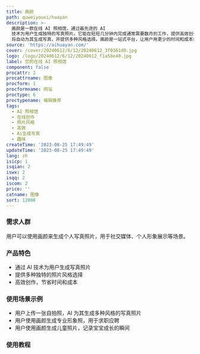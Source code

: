```yaml
---
title: 画颜
path: quweiyouxi/huayan
description: >-
  画颜是一款在线 AI 照相馆，通过最先进的 AI
  技术为用户生成独特的写真照片。它能在短短几分钟内完成通常需要数月的工作，提供高效创作体验。用户只需上传照片，AI
  将自动为其生成写真，并提供多种风格选择。画颜是一站式平台，让用户用更少的时间和成本获取优质照片。
source: 'https://aihuayan.com/'
cover: /cover/20240612/6/12/20240612_3f0361d0.jpg
logo: /logo/20240612/6/12/20240612_f1a58e40.jpg
label: 您的在线 AI 照相馆
component: false
procattr: 2
procattrname: 图像
procform: 1
procformname: 网站
proctype: 6
proctypename: 编辑推荐
tags:
  - AI 照相馆
  - 在线创作
  - 照片风格
  - 高效
  - Ai生成写真
  - 趣味
createTime: '2023-08-25 17:49:49'
updateTime: '2023-08-25 17:49:49'
lang: zh
isicp: 1
isqian: 2
iswx: 2
isqq: 2
iscom: 2
price: ''
catname: 图像
sort: 12008
---
```




### 需求人群
用户可以使用画颜来生成个人写真照片，用于社交媒体、个人形象展示等场景。

### 产品特色
- 通过 AI 技术为用户生成写真照片
- 提供多种独特的照片风格选择
- 高效创作，节省时间和成本

### 使用场景示例
- 用户上传一张自拍照，AI 为其生成多种风格的写真照片
- 用户使用画颜生成专业形象照，用于求职应聘
- 用户使用画颜生成儿童照片，记录宝宝成长的瞬间

### 使用教程


  
